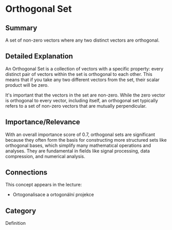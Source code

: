 # Orthogonal Set

## Summary
A set of non-zero vectors where any two distinct vectors are orthogonal.

## Detailed Explanation
An Orthogonal Set is a collection of vectors with a specific property: every distinct pair of vectors within the set is orthogonal to each other. This means that if you take any two different vectors from the set, their scalar product will be zero.

It's important that the vectors in the set are non-zero. While the zero vector is orthogonal to every vector, including itself, an orthogonal set typically refers to a set of non-zero vectors that are mutually perpendicular.

## Importance/Relevance
With an overall importance score of 0.7, orthogonal sets are significant because they often form the basis for constructing more structured sets like orthogonal bases, which simplify many mathematical operations and analyses. They are fundamental in fields like signal processing, data compression, and numerical analysis.

## Connections
This concept appears in the lecture:
*   Ortogonalisace a ortogonální projekce

## Category
Definition